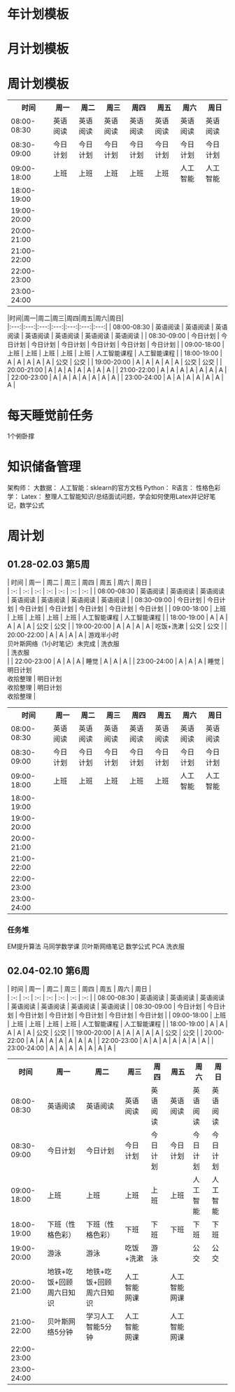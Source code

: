 # 年计划模板 #

# 月计划模板 #

# 周计划模板 #

<table>
<tr>
<th>时间</th><th>周一</th><th>周二</th><th>周三</th><th>周四</th><th>周五</th><th>周六</th><th>周日</th></tr>
<tr>
<td>08:00-08:30</td><td>英语阅读</td>
<td>英语阅读</td><td>英语阅读</td>
<td>英语阅读</td><td>英语阅读</td>
<td>英语阅读</td><td>英语阅读</td>
</tr>
</tr>
<tr>
<td>08:30-09:00</td><td>今日计划</td>
<td>今日计划</td><td>今日计划</td>
<td>今日计划</td><td>今日计划</td>
<td>今日计划</td><td>今日计划</td>
</tr>
</tr>
<tr>
<td>09:00-18:00</td><td>上班</td>
<td>上班</td><td>上班</td>
<td>上班</td><td>上班</td>
<td>人工智能</td><td>人工智能</td>
</tr>
</tr>
<tr>
<td>18:00-19:00</td><td></td>
<td></td><td></td>
<td></td><td></td>
<td></td><td></td>
</tr>
</tr>
<tr>
<td>19:00-20:00</td><td></td>
<td></td><td></td>
<td></td><td></td>
<td></td><td></td>
</tr>
</tr>
<tr>
<td>20:00-21:00</td><td></td>
<td></td><td></td>
<td></td><td></td>
<td></td><td></td>
</tr>
</tr>
<tr>
<td>21:00-22:00</td><td></td>
<td></td><td></td>
<td></td><td></td>
<td></td><td></td>
</tr>
</tr>
<tr>
<td>22:00-23:00</td><td></td>
<td></td><td></td>
<td></td><td></td>
<td></td><td></td>
</tr>
<tr>
<td>23:00-24:00</td><td></td>
<td></td><td></td>
<td></td><td></td>
<td></td><td></td>
</tr>
</table>

|时间|周一|周二|周三|周四|周五|周六|周日|  
|:---:|:---:|:---:|:---:|:---:|:---:|:---:|
| 08&#58;00-08&#58;30 | 英语阅读 | 英语阅读 | 英语阅读 | 英语阅读 | 英语阅读 | 英语阅读 | 英语阅读 |
| 08&#58;30-09&#58;00 | 今日计划 | 今日计划 | 今日计划 | 今日计划 | 今日计划 | 今日计划 | 今日计划 |
| 09&#58;00-18&#58;00 | 上班 | 上班 | 上班 | 上班 | 上班 | 人工智能课程 | 人工智能课程 |
| 18&#58;00-19&#58;00 | A | A | A | A | A | 公交 | 公交 |
| 19&#58;00-20&#58;00 | A | A | A | A | A | 公交 | 公交 |
| 20&#58;00-21&#58;00 | A | A | A | A | A | A | A |
| 21&#58;00-22&#58;00 | A | A | A | A | A | A | A |
| 22&#58;00-23&#58;00 | A | A | A | A | A | A | A |
| 23&#58;00-24&#58;00 | A | A | A | A | A | A | A |

# 每天睡觉前任务 #

1个俯卧撑



# 知识储备管理 #

架构师：
大数据：
人工智能：sklearn的官方文档
Python：
R语言：
性格色彩学：
Latex： 整理人工智能知识/总结面试问题，学会如何使用Latex并记好笔记，数学公式



# 周计划 #

## 01.28-02.03 第5周 ##

| 时间 | 周一 | 周二 | 周三 | 周四 | 周五 | 周六 | 周日 |  
| :-: | :-: | :-: | :-: | :-: | :-: | :-: |
| 08&#58;00-08&#58;30 | 英语阅读 | 英语阅读 | 英语阅读 | 英语阅读 | 英语阅读 | 英语阅读 | 英语阅读 |
| 08&#58;30-09&#58;00 | 今日计划 | 今日计划 | 今日计划 | 今日计划 | 今日计划 | 今日计划 | 今日计划 |
| 09&#58;00-18&#58;00 | 上班 | 上班 | 上班 | 上班 | 上班 | 人工智能课程 | 人工智能课程 |
| 18&#58;00-19&#58;00 | A | A | A | A | A | 公交 | 公交 |
| 19&#58;00-20&#58;00 | A | A | A | A | 吃饭+洗漱 | 公交 | 公交 |
| 20&#58;00-22&#58;00 | A | A | A | A | 游戏半小时<br/>贝叶斯网络（1小时笔记）未完成 | 洗衣服<br/> | 洗衣服<br/> |
| 22&#58;00-23&#58;00 | A | A | A | 睡觉 | A | A | A |
| 23&#58;00-24&#58;00 | A | A | A | 睡觉 | 明日计划<br/>收拾整理 | 明日计划<br/>收拾整理 | 明日计划<br/>收拾整理 |

<table>
<tr>
<th>时间</th><th>周一</th><th>周二</th><th>周三</th><th>周四</th><th>周五</th><th>周六</th><th>周日</th></tr>
<tr>
<td>08:00-08:30</td><td>英语阅读</td>
<td>英语阅读</td><td>英语阅读</td>
<td>英语阅读</td><td>英语阅读</td>
<td>英语阅读</td><td>英语阅读</td>
</tr>
</tr>
<tr>
<td>08:30-09:00</td><td>今日计划</td>
<td>今日计划</td><td>今日计划</td>
<td>今日计划</td><td>今日计划</td>
<td>今日计划</td><td>今日计划</td>
</tr>
</tr>
<tr>
<td>09:00-18:00</td><td>上班</td>
<td>上班</td><td>上班</td>
<td>上班</td><td>上班</td>
<td>人工智能</td><td>人工智能</td>
</tr>
</tr>
<tr>
<td>18:00-19:00</td><td></td>
<td></td><td></td>
<td></td><td></td>
<td></td><td></td>
</tr>
</tr>
<tr>
<td>19:00-20:00</td><td></td>
<td></td><td></td>
<td></td><td></td>
<td></td><td></td>
</tr>
</tr>
<tr>
<td>20:00-21:00</td><td></td>
<td></td><td></td>
<td></td><td></td>
<td></td><td></td>
</tr>
</tr>
<tr>
<td>21:00-22:00</td><td></td>
<td></td><td></td>
<td></td><td></td>
<td></td><td></td>
</tr>
</tr>
<tr>
<td>22:00-23:00</td><td></td>
<td></td><td></td>
<td></td><td></td>
<td></td><td></td>
</tr>
<tr>
<td>23:00-24:00</td><td></td>
<td></td><td></td>
<td></td><td></td>
<td></td><td></td>
</tr>
</table>

### 任务堆 ###

EM提升算法
马同学数学课
贝叶斯网络笔记
数学公式
PCA
洗衣服




## 02.04-02.10 第6周 ##

| 时间 | 周一 | 周二 | 周三 | 周四 | 周五 | 周六 | 周日 |  
| :-: | :-: | :-: | :-: | :-: | :-: | :-: |
| 08&#58;00-08&#58;30 | 英语阅读 | 英语阅读 | 英语阅读 | 英语阅读 | 英语阅读 | 英语阅读 | 英语阅读 |
| 08&#58;30-09&#58;00 | 今日计划 | 今日计划 | 今日计划 | 今日计划 | 今日计划 | 今日计划 | 今日计划 |
| 09&#58;00-18&#58;00 | 上班 | 上班 | 上班 | 上班 | 上班 | 人工智能课程 | 人工智能课程 |
| 18&#58;00-19&#58;00 | A | A | A | A | A | 公交 | 公交 |
| 19&#58;00-20&#58;00 | A | A | A | A | A | 公交 | 公交 |
| 20&#58;00-22&#58;00 | A | A | A | A | A | A | A |
| 22&#58;00-23&#58;00 | A | A | A | A | A | A | A |
| 23&#58;00-24&#58;00 | A | A | A | A | A | A | A |


<table>
<tr>
<th>时间</th><th>周一</th><th>周二</th><th>周三</th><th>周四</th><th>周五</th><th>周六</th><th>周日</th></tr>
<tr>
<td>08&#58;00-08&#58;30</td><td>英语阅读</td>
<td>英语阅读</td><td>英语阅读</td>
<td>英语阅读</td><td>英语阅读</td>
<td>英语阅读</td><td>英语阅读</td>
</tr>
</tr>
<tr>
<td>08:30-09:00</td><td>今日计划</td>
<td>今日计划</td><td>今日计划</td>
<td>今日计划</td><td>今日计划</td>
<td>今日计划</td><td>今日计划</td>
</tr>
</tr>
<tr>
<td>09:00-18:00</td><td>上班</td>
<td>上班</td><td>上班</td>
<td>上班</td><td>上班</td>
<td>人工智能</td><td>人工智能</td>
</tr>
</tr>
<tr>
<td>18:00-19:00</td><td>下班（性格色彩）</td>
<td>下班（性格色彩）</td><td>下班</td>
<td>下班</td><td>下班</td>
<td>下班</td><td>下班</td>
</tr>
</tr>
<tr>
<td>19:00-20:00</td><td>游泳</td>
<td>游泳</td><td>吃饭+洗漱</td>
<td>游泳</td><td></td>
<td>公交</td><td>公交</td>
</tr>
</tr>
<tr>
<td>20:00-21:00</td><td>地铁+吃饭+回顾周六日知识</td>
<td>地铁+吃饭+回顾周六日知识</td><td>人工智能网课</td>
<td></td><td>人工智能网课</td>
<td></td><td></td>
</tr>
</tr>
<tr>
<td>21:00-22:00</td><td>贝叶斯网络5分钟</td>
<td>学习人工智能5分钟</td><td>人工智能网课</td>
<td></td><td>人工智能网课</td>
<td></td><td></td>
</tr>
</tr>
<tr>
<td>22:00-23:00</td><td></td>
<td></td><td></td>
<td></td><td></td>
<td></td><td></td>
</tr>
<tr>
<td>23:00-24:00</td><td></td>
<td></td><td></td>
<td></td><td></td>
<td></td><td></td>
</tr>
</table>

